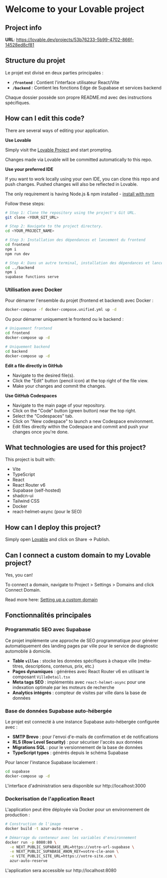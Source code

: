 # Welcome to your Lovable project

## Project info

**URL**: https://lovable.dev/projects/53b76233-5b99-4702-866f-14528ed8cf81

## Structure du projet

Le projet est divisé en deux parties principales :

- **`/frontend`** : Contient l'interface utilisateur React/Vite
- **`/backend`** : Contient les fonctions Edge de Supabase et services backend

Chaque dossier possède son propre README.md avec des instructions spécifiques.

## How can I edit this code?

There are several ways of editing your application.

**Use Lovable**

Simply visit the [Lovable Project](https://lovable.dev/projects/53b76233-5b99-4702-866f-14528ed8cf81) and start prompting.

Changes made via Lovable will be committed automatically to this repo.

**Use your preferred IDE**

If you want to work locally using your own IDE, you can clone this repo and push changes. Pushed changes will also be reflected in Lovable.

The only requirement is having Node.js & npm installed - [install with nvm](https://github.com/nvm-sh/nvm#installing-and-updating)

Follow these steps:

```sh
# Step 1: Clone the repository using the project's Git URL.
git clone <YOUR_GIT_URL>

# Step 2: Navigate to the project directory.
cd <YOUR_PROJECT_NAME>

# Step 3: Installation des dépendances et lancement du frontend
cd frontend
npm i
npm run dev

# Step 4: Dans un autre terminal, installation des dépendances et lancement du backend (si nécessaire)
cd ../backend
npm i
supabase functions serve
```

### Utilisation avec Docker

Pour démarrer l'ensemble du projet (frontend et backend) avec Docker :

```sh
docker-compose -f docker-compose.unified.yml up -d
```

Ou pour démarrer uniquement le frontend ou le backend :

```sh
# Uniquement frontend
cd frontend
docker-compose up -d

# Uniquement backend
cd backend
docker-compose up -d
```

**Edit a file directly in GitHub**

- Navigate to the desired file(s).
- Click the "Edit" button (pencil icon) at the top right of the file view.
- Make your changes and commit the changes.

**Use GitHub Codespaces**

- Navigate to the main page of your repository.
- Click on the "Code" button (green button) near the top right.
- Select the "Codespaces" tab.
- Click on "New codespace" to launch a new Codespace environment.
- Edit files directly within the Codespace and commit and push your changes once you're done.

## What technologies are used for this project?

This project is built with:

- Vite
- TypeScript
- React
- React Router v6
- Supabase (self-hosted)
- shadcn-ui
- Tailwind CSS
- Docker
- react-helmet-async (pour le SEO)

## How can I deploy this project?

Simply open [Lovable](https://lovable.dev/projects/53b76233-5b99-4702-866f-14528ed8cf81) and click on Share -> Publish.

## Can I connect a custom domain to my Lovable project?

Yes, you can!

To connect a domain, navigate to Project > Settings > Domains and click Connect Domain.

Read more here: [Setting up a custom domain](https://docs.lovable.dev/tips-tricks/custom-domain#step-by-step-guide)

## Fonctionnalités principales

### Programmatic SEO avec Supabase

Ce projet implémente une approche de SEO programmatique pour générer automatiquement des landing pages par ville pour le service de diagnostic automobile à domicile.

- **Table `villes`** : stocke les données spécifiques à chaque ville (méta-titres, descriptions, contenus, prix, etc.)
- **Pages dynamiques** : générées avec React Router v6 en utilisant le composant `VilleDetail.tsx`
- **Meta tags SEO** : implémentés avec `react-helmet-async` pour une indexation optimale par les moteurs de recherche
- **Analytics intégrés** : compteur de visites par ville dans la base de données

### Base de données Supabase auto-hébergée

Le projet est connecté à une instance Supabase auto-hébergée configurée avec :

- **SMTP Brevo** : pour l'envoi d'e-mails de confirmation et de notifications
- **RLS (Row Level Security)** : pour sécuriser l'accès aux données
- **Migrations SQL** : pour le versionnement de la base de données
- **TypeScript types** : générés depuis le schéma Supabase

Pour lancer l'instance Supabase localement :

```bash
cd supabase
docker-compose up -d
```

L'interface d'administration sera disponible sur http://localhost:3000

### Dockerisation de l'application React

L'application peut être déployée via Docker pour un environnement de production :

```bash
# Construction de l'image
docker build -t azur-auto-reserve .

# Démarrage du conteneur avec les variables d'environnement
docker run -p 8080:80 \
  -e NEXT_PUBLIC_SUPABASE_URL=https://votre-url-supabase \
  -e NEXT_PUBLIC_SUPABASE_ANON_KEY=votre-cle-anon \
  -e VITE_PUBLIC_SITE_URL=https://votre-site.com \
  azur-auto-reserve
```

L'application sera accessible sur http://localhost:8080
